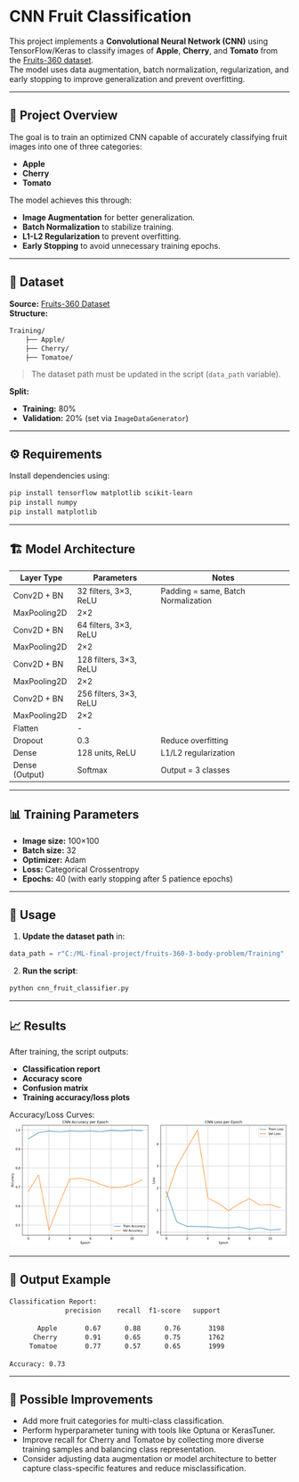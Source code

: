 # CNN Fruit Classification

This project implements a **Convolutional Neural Network (CNN)** using TensorFlow/Keras to classify images of **Apple**, **Cherry**, and **Tomato** from the [Fruits-360 dataset](https://www.kaggle.com/moltean/fruits).  
The model uses data augmentation, batch normalization, regularization, and early stopping to improve generalization and prevent overfitting.

---

## 📌 Project Overview
The goal is to train an optimized CNN capable of accurately classifying fruit images into one of three categories:
- **Apple**
- **Cherry**
- **Tomato**

The model achieves this through:
- **Image Augmentation** for better generalization.
- **Batch Normalization** to stabilize training.
- **L1-L2 Regularization** to prevent overfitting.
- **Early Stopping** to avoid unnecessary training epochs.

---

## 📂 Dataset
**Source:** [Fruits-360 Dataset](https://www.kaggle.com/moltean/fruits)  
**Structure:**  
```
Training/
    ├── Apple/
    ├── Cherry/
    ├── Tomatoe/
```
> The dataset path must be updated in the script (`data_path` variable).

**Split:**
- **Training:** 80%
- **Validation:** 20% (set via `ImageDataGenerator`)

---

## ⚙️ Requirements
Install dependencies using:
```bash
pip install tensorflow matplotlib scikit-learn
pip install numpy
pip install matplotlib
```

---

## 🏗 Model Architecture
| Layer Type       | Parameters               | Notes                                    |
|------------------|--------------------------|------------------------------------------|
| Conv2D + BN      | 32 filters, 3×3, ReLU     | Padding = same, Batch Normalization      |
| MaxPooling2D     | 2×2                       |                                          |
| Conv2D + BN      | 64 filters, 3×3, ReLU     |                                          |
| MaxPooling2D     | 2×2                       |                                          |
| Conv2D + BN      | 128 filters, 3×3, ReLU    |                                          |
| MaxPooling2D     | 2×2                       |                                          |
| Conv2D + BN      | 256 filters, 3×3, ReLU    |                                          |
| MaxPooling2D     | 2×2                       |                                          |
| Flatten          | -                        |                                          |
| Dropout          | 0.3                       | Reduce overfitting                       |
| Dense            | 128 units, ReLU           | L1/L2 regularization                     |
| Dense (Output)   | Softmax                   | Output = 3 classes                       |

---

## 📊 Training Parameters
- **Image size:** 100×100
- **Batch size:** 32
- **Optimizer:** Adam
- **Loss:** Categorical Crossentropy
- **Epochs:** 40 (with early stopping after 5 patience epochs)

---

## 🚀 Usage
1. **Update the dataset path** in:
```python
data_path = r"C:/ML-final-project/fruits-360-3-body-problem/Training"
```
2. **Run the script**:
```bash
python cnn_fruit_classifier.py
```

---

## 📈 Results
After training, the script outputs:
- **Classification report**
- **Accuracy score**
- **Confusion matrix**
- **Training accuracy/loss plots**

Accuracy/Loss Curves:  
![Accuracy and Loss](docs/training_curves.PNG)


---

## 📜 Output Example
```
Classification Report:
              precision    recall  f1-score   support

       Apple       0.67      0.88      0.76       3198
      Cherry       0.91      0.65      0.75       1762
     Tomatoe       0.77      0.57      0.65       1999

Accuracy: 0.73
```

---

## 🔮 Possible Improvements
- Add more fruit categories for multi-class classification.
- Perform hyperparameter tuning with tools like Optuna or KerasTuner.
- Improve recall for Cherry and Tomatoe by collecting more diverse training samples and balancing class representation.
- Consider adjusting data augmentation or model architecture to better capture class-specific features and reduce misclassification.

